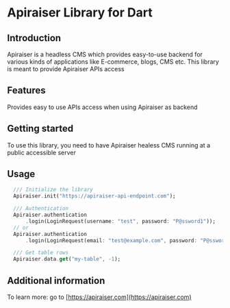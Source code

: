 # Apiraiser Library for Dart

## Introduction

Apiraiser is a headless CMS which provides easy-to-use backend for various kinds of applications like E-commerce, blogs, CMS etc. This library is meant to provide Apiraiser APIs access

## Features

Provides easy to use APIs access when using Apiraiser as backend

## Getting started

To use this library, you need to have Apiraiser healess CMS running at a public accessible server

## Usage

```dart
  /// Initialize the library
  Apiraiser.init("https://apiraiser-api-endpoint.com");

  /// Authentication
  Apiraiser.authentication
      .login(LoginRequest(username: "test", password: "P@ssword1"));
  // or
  Apiraiser.authentication
      .login(LoginRequest(email: "test@example.com", password: "P@ssword1"));

  /// Get table rows
  Apiraiser.data.get("my-table", -1);
```

## Additional information

To learn more: go to [https://apiraiser.com](https://apiraiser.com)
